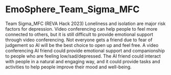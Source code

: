 # EmoSphere_Team_Sigma_MFC
Team Sigma_MFC (REVA Hack 2023)
Loneliness and isolation are major risk factors for depression. Video conferencing can help people to feel more connected to others, but it is still difficult to provide emotional support through video conferencing. Not everyone gets a friend due to fear of judgement so AI will be the best choice to open up and feel free.
A video conferencing AI friend could provide emotional support and companionship to people who are feeling low/sad/depressed. The AI friend could interact with people in a natural and engaging way, and it could provide tasks and activities to help people improve their mood and well-being.
